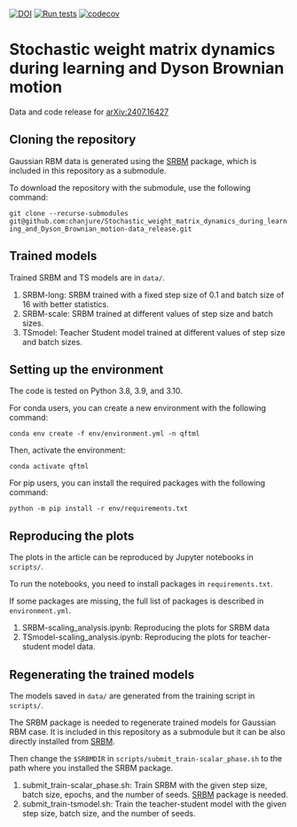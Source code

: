 [![DOI](https://zenodo.org/badge/837909488.svg)](https://zenodo.org/doi/10.5281/zenodo.13294081)
[![Run tests](https://github.com/chanjure/Stochastic_weight_matrix_dynamics_during_learning_and_Dyson_Brownian_motion-data_release/actions/workflows/pytest.yaml/badge.svg?event=push)](https://github.com/chanjure/Stochastic_weight_matrix_dynamics_during_learning_and_Dyson_Brownian_motion-data_release/actions/workflows/pytest.yaml)
[![codecov](https://codecov.io/github/chanjure/Stochastic_weight_matrix_dynamics_during_learning_and_Dyson_Brownian_motion-data_release/graph/badge.svg?token=WNARB26ICQ)](https://codecov.io/github/chanjure/Stochastic_weight_matrix_dynamics_during_learning_and_Dyson_Brownian_motion-data_release)

# Stochastic weight matrix dynamics during learning and Dyson Brownian motion

Data and code release for [arXiv:2407.16427](https://arxiv.org/abs/2407.16427)

Cloning the repository
----------------------

Gaussian RBM data is generated using the [SRBM](https://github.chanjure/SRBM) package, which is included in this repository as a submodule.

To download the repository with the submodule, use the following command:

```git clone --recurse-submodules git@github.com:chanjure/Stochastic_weight_matrix_dynamics_during_learning_and_Dyson_Brownian_motion-data_release.git```

Trained models
--------------

Trained SRBM and TS models are in ```data/```.

1. SRBM-long: SRBM trained with a fixed step size of 0.1 and batch size of 16 with better statistics.
2. SRBM-scale: SRBM trained at different values of step size and batch sizes.
3. TSmodel: Teacher Student model trained at different values of step size and batch sizes.

Setting up the environment
--------------------------

The code is tested on Python 3.8, 3.9, and 3.10.

For conda users, you can create a new environment with the following command:

```conda env create -f env/environment.yml -n qftml```

Then, activate the environment:

```conda activate qftml```

For pip users, you can install the required packages with the following command:

```python -m pip install -r env/requirements.txt```

Reproducing the plots
---------------------

The plots in the article can be reproduced by Jupyter notebooks in ```scripts/```.

To run the notebooks, you need to install packages in ```requirements.txt```.

If some packages are missing, the full list of packages is described in ```environment.yml```.

1. SRBM-scaling_analysis.ipynb: Reproducing the plots for SRBM data
2. TSmodel-scaling_analysis.ipynb: Reproducing the plots for teacher-student model data.

Regenerating the trained models
-------------------------------

The models saved in ```data/``` are generated from the training script in ```scripts/```.

The SRBM package is needed to regenerate trained models for Gaussian RBM case.
It is included in this repository as a submodule but it can be also directly installed from [SRBM](https://github.com/chanjure/SRBM).

Then change the ```$SRBMDIR``` in ```scripts/submit_train-scalar_phase.sh``` to the path where you installed the SRBM package.


1. submit_train-scalar_phase.sh: Train SRBM with the given step size, batch size, epochs, and the number of seeds. [SRBM](https://github.com/chanjure/SRBM) package is needed.
2. submit_train-tsmodel.sh: Train the teacher-student model with the given step size, batch size, and the number of seeds. 

